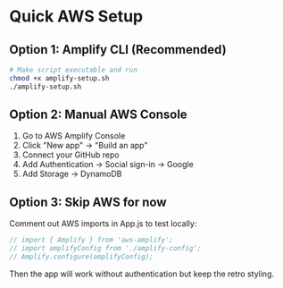 # Quick AWS Setup

## Option 1: Amplify CLI (Recommended)
```bash
# Make script executable and run
chmod +x amplify-setup.sh
./amplify-setup.sh
```

## Option 2: Manual AWS Console
1. Go to AWS Amplify Console
2. Click "New app" → "Build an app"
3. Connect your GitHub repo
4. Add Authentication → Social sign-in → Google
5. Add Storage → DynamoDB

## Option 3: Skip AWS for now
Comment out AWS imports in App.js to test locally:

```javascript
// import { Amplify } from 'aws-amplify';
// import amplifyConfig from './amplify-config';
// Amplify.configure(amplifyConfig);
```

Then the app will work without authentication but keep the retro styling.
